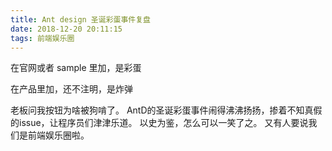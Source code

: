 ```yaml
---
title: Ant design 圣诞彩蛋事件复盘
date: 2018-12-20 20:11:15
tags: 前端娱乐圈
---
```

在官网或者 sample 里加，是彩蛋

在产品里加，还不注明，是炸弹

<!-- more -->

老板问我按钮为啥被狗啃了。
AntD的圣诞彩蛋事件闹得沸沸扬扬，掺着不知真假的issue，让程序员们津津乐道。
以史为鉴，怎么可以一笑了之。
又有人要说我们是前端娱乐圈啦。